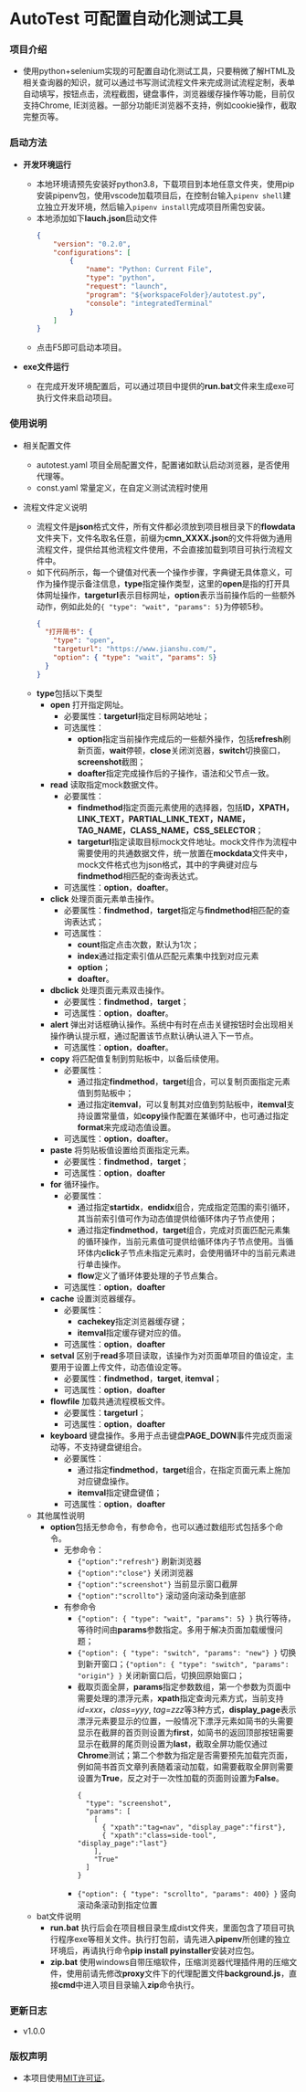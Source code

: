 # AutoTest 可配置自动化测试工具

### 项目介绍

  - 使用python+selenium实现的可配置自动化测试工具，只要稍微了解HTML及相关查询器的知识，就可以通过书写测试流程文件来完成测试流程定制，表单自动填写，按钮点击，流程截图，键盘事件，浏览器缓存操作等功能，目前仅支持Chrome, IE浏览器。一部分功能IE浏览器不支持，例如cookie操作，截取完整页等。

### 启动方法

- **开发环境运行**

  - 本地环境请预先安装好python3.8，下载项目到本地任意文件夹，使用pip安装pipenv包，使用vscode加载项目后，在控制台输入```pipenv shell```建立独立开发环境，然后输入```pipenv install```完成项目所需包安装。
  - 本地添加如下**lauch.json**启动文件
    ```json
    {
        "version": "0.2.0",
        "configurations": [
            {
                "name": "Python: Current File",
                "type": "python",
                "request": "launch",
                "program": "${workspaceFolder}/autotest.py",
                "console": "integratedTerminal"
            }
        ]
    }
    ```
  - 点击F5即可启动本项目。

- **exe文件运行**
  
  - 在完成开发环境配置后，可以通过项目中提供的**run.bat**文件来生成exe可执行文件来启动项目。

### 使用说明

  - 相关配置文件

    - autotest.yaml 项目全局配置文件，配置诸如默认启动浏览器，是否使用代理等。
    - const.yaml 常量定义，在自定义测试流程时使用

  - 流程文件定义说明

    - 流程文件是**json**格式文件，所有文件都必须放到项目根目录下的**flowdata**文件夹下，文件名取名任意，前缀为**cmn_XXXX.json**的文件将做为通用流程文件，提供给其他流程文件使用，不会直接加载到项目可执行流程文件中。
    - 如下代码所示，每一个键值对代表一个操作步骤，字典键无具体意义，可作为操作提示备注信息，**type**指定操作类型，这里的**open**是指的打开具体网址操作，**targeturl**表示目标网址，**option**表示当前操作后的一些额外动作，例如此处的```{ "type": "wait", "params": 5}```为停顿5秒。
      ```json
      {
        "打开简书": {
          "type": "open",
          "targeturl": "https://www.jianshu.com/",
          "option": { "type": "wait", "params": 5}
        }
      }
      ```
    - **type**包括以下类型
        - **open** 打开指定网址。
          - 必要属性：**targeturl**指定目标网站地址；
          - 可选属性：
            - **option**指定当前操作完成后的一些额外操作，包括**refresh**刷新页面，**wait**停顿，**close**关闭浏览器，**switch**切换窗口，**screenshot**截图；
            - **doafter**指定完成操作后的子操作，语法和父节点一致。
        - **read** 读取指定mock数据文件。
          - 必要属性：
            - **findmethod**指定页面元素使用的选择器，包括**ID，XPATH，LINK_TEXT，PARTIAL_LINK_TEXT，NAME，TAG_NAME，CLASS_NAME，CSS_SELECTOR**；
            - **targeturl**指定读取目标mock文件地址。mock文件作为流程中需要使用的共通数据文件，统一放置在**mockdata**文件夹中，mock文件格式也为json格式，其中的字典键对应与**findmethod**相匹配的查询表达式。
          - 可选属性：**option**，**doafter**。
        - **click** 处理页面元素单击操作。
          - 必要属性：**findmethod**，**target**指定与**findmethod**相匹配的查询表达式；
          - 可选属性：
            - **count**指定点击次数，默认为1次；
            - **index**通过指定索引值从匹配元素集中找到对应元素
            - **option**；
            - **doafter**。
        - **dbclick** 处理页面元素双击操作。
          - 必要属性：**findmethod**，**target**；
          - 可选属性：**option**，**doafter**。
        - **alert** 弹出对话框确认操作。系统中有时在点击关键按钮时会出现相关操作确认提示框，通过配置该节点默认确认进入下一节点。
          - 可选属性：**option**，**doafter**。
        - **copy** 将匹配值复制到剪贴板中，以备后续使用。
          - 必要属性：
            - 通过指定**findmethod**，**target**组合，可以复制页面指定元素值到剪贴板中；
            - 通过指定**itemval**，可以复制其对应值到剪贴板中，**itemval**支持设置常量值，如**copy**操作配置在某循环中，也可通过指定**format**来完成动态值设置。
          - 可选属性：**option**，**doafter**。
        - **paste** 将剪贴板值设置给页面指定元素。
          - 必要属性：**findmethod**，**target**；
          - 可选属性：**option**，**doafter**
        - **for** 循环操作。
          - 必要属性：
            - 通过指定**startidx**，**endidx**组合，完成指定范围的索引循环，其当前索引值可作为动态值提供给循环体内子节点使用；
            - 通过指定**findmethod**，**target**组合，完成对页面匹配元素集的循环操作，当前元素值可提供给循环体内子节点使用。当循环体内**click**子节点未指定元素时，会使用循环中的当前元素进行单击操作。
            - **flow**定义了循环体要处理的子节点集合。
          - 可选属性：**option**，**doafter**
        - **cache** 设置浏览器缓存。
          - 必要属性：
            - **cachekey**指定浏览器缓存键；
            - **itemval**指定缓存键对应的值。
          - 可选属性：**option**，**doafter**
        - **setval** 区别于**read**多项目读取，该操作为对页面单项目的值设定，主要用于设置上传文件，动态值设定等。
          - 必要属性：**findmethod**，**target**, **itemval**；
          - 可选属性：**option**，**doafter**
        - **flowfile** 加载共通流程模板文件。
          - 必要属性：**targeturl**；
          - 可选属性：**option**，**doafter**
        - **keyboard** 键盘操作。多用于点击键盘**PAGE_DOWN**事件完成页面滚动等，不支持键盘键组合。
          - 必要属性：
            - 通过指定**findmethod**，**target**组合，在指定页面元素上施加对应键盘操作。
            - **itemval**指定键盘键值；
          - 可选属性：**option**，**doafter**
    - 其他属性说明
      - **option**包括无参命令，有参命令，也可以通过数组形式包括多个命令。
        - 无参命令：
          - ```{"option":"refresh"}``` 刷新浏览器
          - ```{"option":"close"}``` 关闭浏览器
          - ```{"option":"screenshot"}``` 当前显示窗口截屏
          - ```{"option":"scrollto"}``` 滚动竖向滚动条到底部 
        - 有参命令
          - ```{"option": { "type": "wait", "params": 5} }``` 执行等待，等待时间由**params**参数指定。多用于解决页面加载缓慢问题；
          - ```{"option": { "type": "switch", "params": "new"} }``` 切换到新开窗口；```{"option": { "type": "switch", "params": "origin"} }``` 关闭新窗口后，切换回原始窗口；
          - 截取页面全屏，**params**指定参数数组，第一个参数为页面中需要处理的漂浮元素，**xpath**指定查询元素方式，当前支持*id=xxx*，*class=yyy*, *tag=zzz*等3种方式，**display_page**表示漂浮元素要显示的位置，一般情况下漂浮元素如简书的头需要显示在截屏的首页则设置为**first**，如简书的返回顶部按钮需要显示在截屏的尾页则设置为**last**，截取全屏功能仅通过**Chrome**测试；第二个参数为指定是否需要预先加载完页面，例如简书首页文章列表随着滚动加载，如需要截取全屏则需要设置为**True**，反之对于一次性加载的页面则设置为**False**。
            ```
            {
              "type": "screenshot",
              "params": [
                [
                  { "xpath":"tag=nav", "display_page":"first"},
                  { "xpath":"class=side-tool", "display_page":"last"}
                ],
                "True"
              ]
            }
            ```
          - ```{"option": { "type": "scrollto", "params": 400} }``` 竖向滚动条滚动到指定位置
    - bat文件说明
      - **run.bat** 执行后会在项目根目录生成dist文件夹，里面包含了项目可执行程序exe等相关文件。执行打包前，请先进入**pipenv**所创建的独立环境后，再请执行命令**pip install pyinstaller**安装对应包。
      - **zip.bat** 使用windows自带压缩软件，压缩浏览器代理插件用的压缩文件，使用前请先修改**proxy**文件下的代理配置文件**background.js**，直接**cmd**中进入项目目录输入**zip**命令执行。

### 更新日志

  - v1.0.0

### 版权声明

  - 本项目使用[MIT许可证](https://github.com/linxichong/pyautotest/blob/master/LICENSE)。
